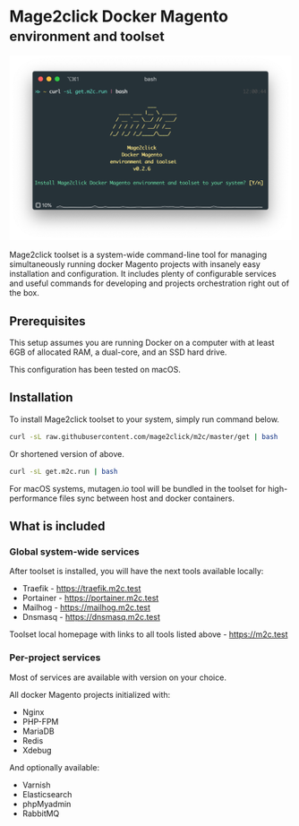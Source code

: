 # Mage2click Docker Magento <br><small>environment and toolset</small>

![Mage2click Docker Magento environment and toolset](assets/images/install.png)

Mage2click toolset is a system-wide command-line tool for managing simultaneously running docker Magento projects with insanely easy installation and configuration. It includes plenty of configurable services and useful commands for developing and projects orchestration right out of the box.

## Prerequisites

This setup assumes you are running Docker on a computer with at least 6GB of allocated RAM, a dual-core, and an SSD hard drive. 
 
This configuration has been tested on macOS.

## Installation

To install Mage2click toolset to your system, simply run command below.

```bash
curl -sL raw.githubusercontent.com/mage2click/m2c/master/get | bash
```

Or shortened version of above.

```bash
curl -sL get.m2c.run | bash
```

For macOS systems, mutagen.io tool will be bundled in the toolset for high-performance files sync between host and docker containers.

## What is included

### Global system-wide services 

After toolset is installed, you will have the next tools available locally:

- Traefik - https://traefik.m2c.test
- Portainer - https://portainer.m2c.test
- Mailhog - https://mailhog.m2c.test
- Dnsmasq - https://dnsmasq.m2c.test

Toolset local homepage with links to all tools listed above - https://m2c.test  

### Per-project services

Most of services are available with version on your choice.

All docker Magento projects initialized with: 

- Nginx
- PHP-FPM
- MariaDB
- Redis
- Xdebug

And optionally available:

- Varnish
- Elasticsearch
- phpMyadmin
- RabbitMQ 

